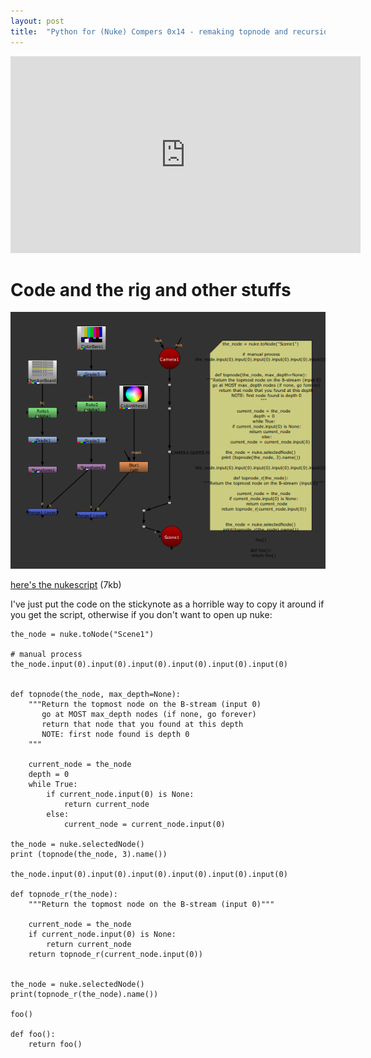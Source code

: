 ```yaml
---
layout: post
title:  "Python for (Nuke) Compers 0x14 - remaking topnode and recursion"
---
```


<iframe width="560" height="315" src="https://www.youtube.com/embed/FWFw1yyh9Oc" title="YouTube video player" frameborder="0" allow="accelerometer; autoplay; clipboard-write; encrypted-media; gyroscope; picture-in-picture" allowfullscreen></iframe>

# Code and the rig and other stuffs

[![a screenshot of my regex rig](/assets/images/0x14-topnode.png)](/assets/resources/topnode.nk)

[here's the nukescript](/assets/resources/topnode.nk) (7kb)

I've just put the code on the stickynote as a horrible way to copy it around if you get the script, otherwise if you don't want to open up nuke:

```
the_node = nuke.toNode("Scene1")

# manual process
the_node.input(0).input(0).input(0).input(0).input(0).input(0)


def topnode(the_node, max_depth=None):
    """Return the topmost node on the B-stream (input 0)
       go at MOST max_depth nodes (if none, go forever)
       return that node that you found at this depth
       NOTE: first node found is depth 0
    """

    current_node = the_node
    depth = 0
    while True:
        if current_node.input(0) is None:
            return current_node
        else:
            current_node = current_node.input(0)

the_node = nuke.selectedNode()
print (topnode(the_node, 3).name())

the_node.input(0).input(0).input(0).input(0).input(0).input(0)

def topnode_r(the_node):
    """Return the topmost node on the B-stream (input 0)"""

    current_node = the_node
    if current_node.input(0) is None:
        return current_node
    return topnode_r(current_node.input(0))


the_node = nuke.selectedNode()
print(topnode_r(the_node).name())

foo()

def foo():
    return foo()
```
